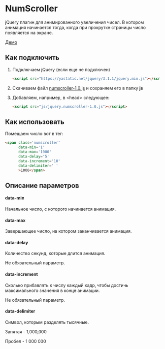 # NumScroller

jQuery плагин для анимированного увеличения чисел. В котором анимация начинается тогда, когда при прокрутке страницы число появляется на экране.

[Демо](http://demo.tinywall.net/numscroller/)

## Как подключить

1. Подключаем jQuery (если еще не подключен)

	```html
	<script src="https://yastatic.net/jquery/3.1.1/jquery.min.js"></script>
	```

2. Скачиваем файл [numscroller-1.0.js](https://raw.githubusercontent.com/mavlutovr/numscroller/gh-pages/numscroller-1.0.js) и сохраняем его в папку **js**

3. Добавляем, например, в \<head\> следующее:

	```html
	<script src="js/jquery.numscroller-1.0.js"></script>
	```

## Как использовать

Помещаем число вот в тег:

```html
<span class='numscroller' 
      data-min='1'
      data-max='1000'
      data-delay='5'
      data-increment='10'
      data-delimiter=' '
      >1000</span>
```

## Описание параметров

#### data-min

Начальное число, с которого начинается анимация.

#### data-max

Завершающее число, на котором заканчивается анимация.

#### data-delay

Количество секунд, которые длится анимация.

Не обязательный параметр.

#### data-increment

Сколько прибавлять к числу каждый кадр, чтобы достичь максимального значения в конце анимации.

Не обязательный параметр.

#### data-delimiter

Символ, которым разделять тысячные.

Запятая - 1,000,000

Пробел - 1 000 000